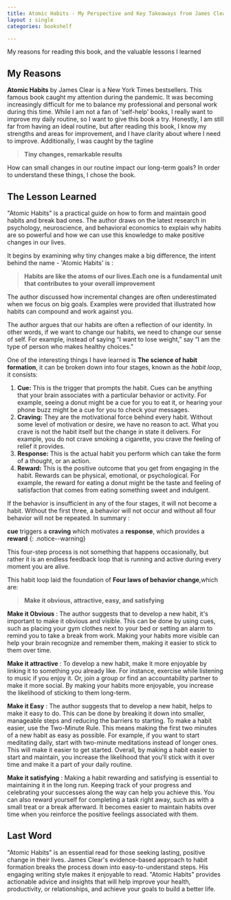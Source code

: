 ```yaml
---
title: Atomic Habits - My Perspective and Key Takeaways from James Clear's Book
layout : single
categories: bookshelf

---
```

My reasons for reading this book, and the valuable lessons I learned 

## My Reasons

**Atomic Habits** by James Clear is a New York Times bestsellers. This famous book caught my attention during the pandemic. It was becoming increasingly difficult for me to balance my professional and personal work during this time. While I am not a fan of 'self-help' books, I really want to improve my daily routine, so I want to give this book a try. Honestly, I am still far from having an ideal routine, but after reading this book, I know my strengths and areas for improvement, and I have clarity about where I need to improve. Additionally, I was caught by the tagline 

> **Tiny changes, remarkable results**

How can small changes in our routine impact our long-term goals? In order to understand these things, I chose the book.

## The Lesson Learned

"Atomic Habits" is a practical guide on how to form and maintain good habits and break bad ones. The author draws on the latest research in psychology, neuroscience, and behavioral economics to explain why habits are so powerful and how we can use this knowledge to make positive changes in our lives.

It begins by examining why tiny changes make a big difference, the intent behind the name - 'Atomic Habits' is :

> **Habits are like the atoms of our lives.Each one is a fundamental unit that contributes to your overall improvement**

The author discussed how incremental changes are often underestimated when we focus on big goals. Examples were provided that illustrated how habits can compound and work against you.

The author argues that our habits are often a reflection of our identity. In other words, if we want to change our habits, we need to change our sense of self. For example, instead of saying “I want to lose weight,” say “I am the type of person who makes healthy choices.”

One of the interesting things I have learned is **The science of habit formation**, it can be broken down into four stages, known as the *habit loop*, it consists:

<ol>
    <li><b>Cue:</b> This is the trigger that prompts the habit. Cues can be anything that your brain associates with a particular behavior or activity. For example, seeing a donut might be a cue for you to eat it, or hearing your phone buzz might be a cue for you to check your messages.</li>
    <li><b>Craving:</b> They are the motivational force behind every habit. Without some level of motivation or desire, we have no reason to act. What you crave is not the habit itself but the change in state it delivers. For example, you do not crave smoking a cigarette, you crave the feeling of relief it provides.</li>
    <li><b>Response:</b> This is the actual habit you perform which can take the form of a thought, or an action.</li>
    <li><b>Reward:</b> This is the positive outcome that you get from engaging in the habit. Rewards can be physical, emotional, or psychological. For example, the reward for eating a donut might be the taste and feeling of satisfaction that comes from eating something sweet and indulgent.</li>
</ol>

If the behavior is insufficient in any of the four stages, it will not become a habit. Without the first three, a behavior will not occur and without all four behavior will not be repeated. In summary :

**cue** triggers a **craving** which motivates a **response**, which provides a **reward**
{: .notice--warning}

This four-step process is not something that happens occasionally, but rather it is an endless feedback loop that is running and active during every moment you are alive.

This habit loop laid the foundation of **Four laws of behavior change**,which are:

> **Make it obvious, attractive, easy, and satisfying**


**Make it Obvious** : The author suggests that to develop a new habit, it's important to make it obvious and visible. This can be done by using cues, such as placing your gym clothes next to your bed or setting an alarm to remind you to take a break from work. Making your habits more visible can help your brain recognize and remember them, making it easier to stick to them over time.

**Make it attractive** : To develop a new habit, make it more enjoyable by linking it to something you already like. For instance, exercise while listening to music if you enjoy it. Or, join a group or find an accountability partner to make it more social. By making your habits more enjoyable, you increase the likelihood of sticking to them long-term.

**Make it Easy** : The author suggests that to develop a new habit, helps to make it easy to do. This can be done by breaking it down into smaller, manageable steps and reducing the barriers to starting.
To make a habit easier, use the Two-Minute Rule. This means making the first two minutes of a new habit as easy as possible. For example, if you want to start meditating daily, start with two-minute meditations instead of longer ones. This will make it easier to get started.
Overall, by making a habit easier to start and maintain, you increase the likelihood that you'll stick with it over time and make it a part of your daily routine.

**Make it satisfying** : Making a habit rewarding and satisfying is essential to maintaining it in the long run. Keeping track of your progress and celebrating your successes along the way can help you achieve this. You can also reward yourself for completing a task right away, such as with a small treat or a break afterward. It becomes easier to maintain habits over time when you reinforce the positive feelings associated with them.

## Last Word
"Atomic Habits" is an essential read for those seeking lasting, positive change in their lives. James Clear's evidence-based approach to habit formation breaks the process down into easy-to-understand steps. His engaging writing style makes it enjoyable to read. "Atomic Habits" provides actionable advice and insights that will help improve your health, productivity, or relationships, and achieve your goals to build a better life.




